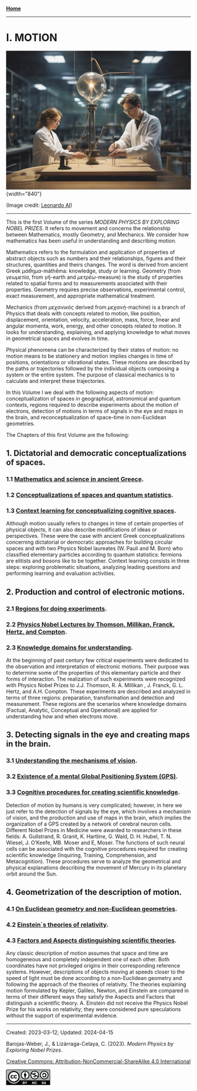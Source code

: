 
[**Home**](../index.md)

***

# I. MOTION

![Motion](../figs/Leonardo_Diffusion_Motion.jpg){width="840"}

(Image credit: [Leonardo AI](https://leonardo.ai/))

***

This is the first Volume of the series _MODERN PHYSICS BY EXPLORING NOBEL PRIZES_. It refers to movement and concerns the relationship between Mathematics, mostly Geometry, and Mechanics. We consider how mathematics has been useful in understanding and describing motion.

Mathematics refers to the formulation and application of properties of abstract objects such as numbers and their relationships, figures and their structures, quantities and theirs changes. The word is derived from ancient Greek _μάθημα_-máthēma: knowledge, study or  learning.  Geometry (from _γεωμετία_, from _γῆ_-earth and _μετρέω_-measure) is the study of properties related to spatial forms and to measurements associated with their properties. Geometry requires precise observations, experimental control, exact measurement, and appropriate mathematical treatment. 

Mechanics (from _μεχανικός_ derived from _μεχανή_-machine) is a branch of Physics that deals with concepts related to motion, like position, displacement, orientation, velocity, acceleration, mass, force, linear and angular momenta, work, energy, and other concepts related to motion. It looks for understanding, explaining, and applying knowledge to what moves in geometrical spaces and evolves in time.

Physical phenomena can be characterized by their states of motion: no motion means to be stationery and motion implies changes in time of positions, orientations or vibrational states. These motions are described by the paths or trajectories followed by the individual objects composing a system or the entire system. The purpose of classical mechanics is to calculate and interpret these trajectories.

In this Volume I we deal with the following aspects of motion: conceptualization of spaces in geographical, astronomical and quantum contexts, regions required to describe experiments about the motion of electrons, detection of motions in terms of signals in the eye and maps in the brain, and reconceptualization of space-time in non-Euclidean geometries.

The Chapters of this first Volume are the following:


## 1. Dictatorial and democratic conceptualizations of spaces.</strong>

### 1.1 [Mathematics and science in ancient Greece](./vol-I-chap-1-sect-1.md).

### 1.2 [Conceptualizations of spaces and quantum statistics](./vol-I-chap-1-sect-2.md).

### 1.3 [Context learning for conceptualizing cognitive spaces](./vol-I-chap-1-sect-3.md).

Although motion usually refers to changes in time of certain properties of physical objects, it can also describe modifications of ideas or perspectives. These were the case with ancient Greek conceptualizations concerning dictatorial or democratic approaches for building circular spaces and with two Physics Nobel laureates (W. Pauli and M. Born) who classified elementary particles according to quantum statistics: fermions are elitists and bosons like to be together. Context learning consists in three steps: exploring problematic situations, analyzing leading questions and performing learning and evaluation activities.
  	
## 2. Production and control of electronic motions.</strong>

### 2.1  [Regions for doing experiments](./vol-I-chap-2-sect-1.md).

### 2.2  [Physics Nobel Lectures by Thomson, Millikan, Franck, Hertz, and Compton](./vol-I-chap-2-sect-2.md).

### 2.3  [Knowledge domains for understanding](./vol-I-chap-2-sect-3.md).

At the beginning of past century few critical experiments were dedicated to the observation and interpretation of electronic motions. Their purpose was to determine some of the properties of this elementary particle and their forms of interaction. The realization of such experiments were recognized with Physics Nobel Prizes to J.J. Thomson, R. A. Millikan , J. Franck, G. L. Hertz, and A.H. Compton. These experiments are described and analyzed in terms of three regions: preparation, transformation and detection and measurement. These regions are the scenarios where knowledge domains (Factual, Analytic, Conceptual and Operational) are applied for understanding how and when electrons move.	

## 3. Detecting signals in the eye and creating maps in the brain.</strong>

### 3.1  [Understanding the mechanisms of vision](./vol-I-chap-3-sect-1.md).

### 3.2  [Existence of a mental Global Positioning System (GPS)](./vol-I-chap-3-sect-2.md).

### 3.3  [Cognitive procedures for creating scientific knowledge](./vol-I-chap-3-sect-3.md).

Detection of motion by humans is very complicated; however, in here we just refer to the detection of signals by the eye, which involves a mechanism of vision, and the production and use of maps in the brain, which implies the organization of a GPS created by a network of cerebral neuron cells. Different Nobel Prizes in Medicine were awarded to researchers in these fields: A. Gullstrand, R. Granit, K. Hartline, G. Wald, D. H. Hubel, T. N. Wiesel, J. O’Keefe, MB. Moser and E, Moser. The functions of such neural cells can be associated with the cognitive procedures required for creating scientific knowledge (Inquiring, Training, Comprehension, and Metacognition). These procedures serve to analyze the geometrical and physical explanations describing the movement of Mercury in its planetary orbit around the Sun.
         
## 4. Geometrization of the description of motion.</strong>

### 4.1  [On Euclidean geometry and non-Euclidean geometries](./vol-I-chap-4-sect-1.md).

### 4.2  [Einstein´s theories of relativity](./vol-I-chap-4-sect-2.md).

### 4.3  [Factors and Aspects distinguishing scientific theories](./vol-I-chap-4-sect-3.md).

Any classic description of motion assumes that space and time are homogeneous and completely independent one of each other. Both coordinates have not privileged origins in their corresponding reference systems. However, descriptions of objects moving at speeds closer to the speed of light must be done according to a non-Euclidean geometry and following the approach of the theories of relativity. The theories explaining motion formulated by Kepler, Galileo, Newton, and Einstein are compared in terms of their different ways they satisfy the Aspects and Factors that distinguish a scientific theory. A. Einstein did not receive the Physics Nobel Prize for his works on relativity; they were considered pure speculations without the support of experimental evidence.


***

Created: 2023-03-12; Updated: 2024-04-15

Barojas-Weber, J., & Lizárraga-Celaya, C. (2023).
_Modern Physics by Exploring Nobel Prizes_.

[Creative Commons:  Attribution-NonCommercial-ShareAlike 4.0 International](https://creativecommons.org/licenses/by-nc-sa/4.0/legalcode)

<img src="../figs/cc-by-nc-sa_icon.png">
